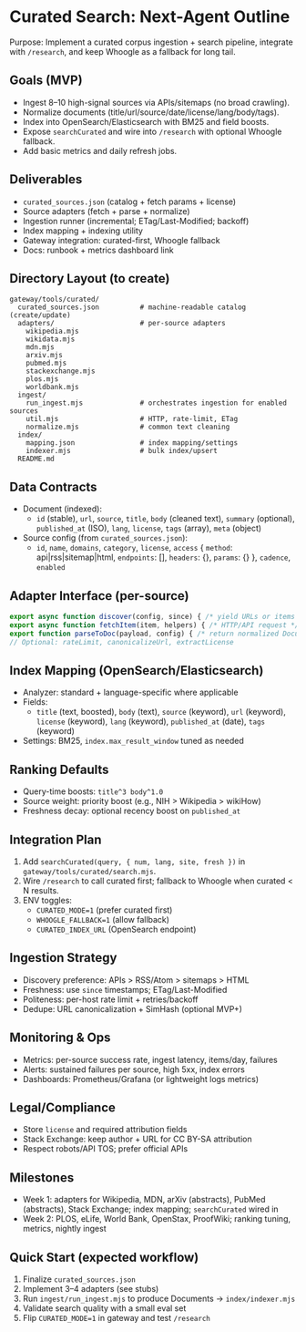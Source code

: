 # Curated Search: Next-Agent Outline

Purpose: Implement a curated corpus ingestion + search pipeline, integrate with `/research`, and keep Whoogle as a fallback for long tail.

## Goals (MVP)
- Ingest 8–10 high-signal sources via APIs/sitemaps (no broad crawling).
- Normalize documents (title/url/source/date/license/lang/body/tags).
- Index into OpenSearch/Elasticsearch with BM25 and field boosts.
- Expose `searchCurated` and wire into `/research` with optional Whoogle fallback.
- Add basic metrics and daily refresh jobs.

## Deliverables
- `curated_sources.json` (catalog + fetch params + license)
- Source adapters (fetch + parse + normalize)
- Ingestion runner (incremental; ETag/Last-Modified; backoff)
- Index mapping + indexing utility
- Gateway integration: curated-first, Whoogle fallback
- Docs: runbook + metrics dashboard link

## Directory Layout (to create)
```
gateway/tools/curated/
  curated_sources.json          # machine-readable catalog (create/update)
  adapters/                     # per-source adapters
    wikipedia.mjs
    wikidata.mjs
    mdn.mjs
    arxiv.mjs
    pubmed.mjs
    stackexchange.mjs
    plos.mjs
    worldbank.mjs
  ingest/
    run_ingest.mjs              # orchestrates ingestion for enabled sources
    util.mjs                    # HTTP, rate-limit, ETag
    normalize.mjs               # common text cleaning
  index/
    mapping.json                # index mapping/settings
    indexer.mjs                 # bulk index/upsert
  README.md
```

## Data Contracts
- Document (indexed):
  - `id` (stable), `url`, `source`, `title`, `body` (cleaned text), `summary` (optional), `published_at` (ISO), `lang`, `license`, `tags` (array), `meta` (object)
- Source config (from `curated_sources.json`):
  - `id`, `name`, `domains`, `category`, `license`, `access` { `method`: api|rss|sitemap|html, `endpoints`: [], `headers`: {}, `params`: {} }, `cadence`, `enabled`

## Adapter Interface (per-source)
```js
export async function discover(config, since) { /* yield URLs or items */ }
export async function fetchItem(item, helpers) { /* HTTP/API request */ }
export function parseToDoc(payload, config) { /* return normalized Document */ }
// Optional: rateLimit, canonicalizeUrl, extractLicense
```

## Index Mapping (OpenSearch/Elasticsearch)
- Analyzer: standard + language-specific where applicable
- Fields:
  - `title` (text, boosted), `body` (text), `source` (keyword), `url` (keyword), `license` (keyword), `lang` (keyword), `published_at` (date), `tags` (keyword)
- Settings: BM25, `index.max_result_window` tuned as needed

## Ranking Defaults
- Query-time boosts: `title^3 body^1.0`
- Source weight: priority boost (e.g., NIH > Wikipedia > wikiHow)
- Freshness decay: optional recency boost on `published_at`

## Integration Plan
1) Add `searchCurated(query, { num, lang, site, fresh })` in `gateway/tools/curated/search.mjs`.
2) Wire `/research` to call curated first; fallback to Whoogle when curated < N results.
3) ENV toggles:
   - `CURATED_MODE=1` (prefer curated first)
   - `WHOOGLE_FALLBACK=1` (allow fallback)
   - `CURATED_INDEX_URL` (OpenSearch endpoint)

## Ingestion Strategy
- Discovery preference: APIs > RSS/Atom > sitemaps > HTML
- Freshness: use `since` timestamps; ETag/Last-Modified
- Politeness: per-host rate limit + retries/backoff
- Dedupe: URL canonicalization + SimHash (optional MVP+)

## Monitoring & Ops
- Metrics: per-source success rate, ingest latency, items/day, failures
- Alerts: sustained failures per source, high 5xx, index errors
- Dashboards: Prometheus/Grafana (or lightweight logs metrics)

## Legal/Compliance
- Store `license` and required attribution fields
- Stack Exchange: keep author + URL for CC BY-SA attribution
- Respect robots/API TOS; prefer official APIs

## Milestones
- Week 1: adapters for Wikipedia, MDN, arXiv (abstracts), PubMed (abstracts), Stack Exchange; index mapping; `searchCurated` wired in
- Week 2: PLOS, eLife, World Bank, OpenStax, ProofWiki; ranking tuning, metrics, nightly ingest

## Quick Start (expected workflow)
1) Finalize `curated_sources.json`
2) Implement 3–4 adapters (see stubs)
3) Run `ingest/run_ingest.mjs` to produce Documents → `index/indexer.mjs`
4) Validate search quality with a small eval set
5) Flip `CURATED_MODE=1` in gateway and test `/research`

